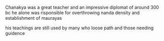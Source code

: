 ﻿Chanakya was a great teacher and an impressive diplomat of around 300 bc
he alone was risponsible for overthrowing nanda density and establishment of maurayas

his teachings are still used by many who loose path 
and those needing guidence